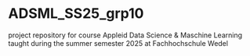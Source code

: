 # ADSML_SS25_grp10
project repository for course Appleid Data Science &amp; Maschine Learning taught during the summer semester 2025 at Fachhochschule Wedel
